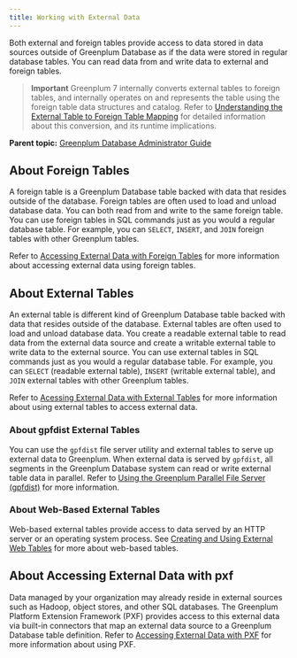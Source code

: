 ```yaml
---
title: Working with External Data 
---
```


Both external and foreign tables provide access to data stored in data sources outside of Greenplum Database as if the data were stored in regular database tables. You can read data from and write data to external and foreign tables.

> **Important** Greenplum 7 internally converts external tables to foreign tables, and internally operates on and represents the table using the foreign table data structures and catalog. Refer to [Understanding the External Table to Foreign Table Mapping](map_ext_to_foreign.html) for detailed information about this conversion, and its runtime implications.

**Parent topic:** [Greenplum Database Administrator Guide](../admin_guide.html)

## <a id="foreign"></a>About Foreign Tables

A foreign table is a Greenplum Database table backed with data that resides outside of the database. Foreign tables are often used to load and unload database data. You can both read from and write to the same foreign table. You can use foreign tables in SQL commands just as you would a regular database table. For example, you can `SELECT`, `INSERT`, and `JOIN` foreign tables with other Greenplum tables.

Refer to [Accessing External Data with Foreign Tables](g-foreign.html) for more information about accessing external data using foreign tables.

## <a id="external"></a>About External Tables

An external table is different kind of Greenplum Database table backed with data that resides outside of the database. External tables are often used to load and unload database data. You create a readable external table to read data from the external data source and create a writable external table to write data to the external source. You can use external tables in SQL commands just as you would a regular database table. For example, you can `SELECT` \(readable external table\), `INSERT` \(writable external table\), and `JOIN` external tables with other Greenplum tables.

Refer to [Acessing External Data with External Tables](g-external-tables.html) for more information about using external tables to access external data.

### <a id="gpfdist"></a>About gpfdist External Tables

You can use the `gpfdist` file server utility and external tables to serve up external data to Greenplum. When external data is served by `gpfdist`, all segments in the Greenplum Database system can read or write external table data in parallel. Refer to [Using the Greenplum Parallel File Server \(gpfdist\)](../external/g-using-the-greenplum-parallel-file-server--gpfdist-.html) for more information.

### <a id="web_external"></a>About Web-Based External Tables

Web-based external tables provide access to data served by an HTTP server or an operating system process. See [Creating and Using External Web Tables](g-creating-and-using-web-external-tables.html) for more about web-based tables.

## <a id="pxf"></a>About Accessing External Data with pxf

Data managed by your organization may already reside in external sources such as Hadoop, object stores, and other SQL databases. The Greenplum Platform Extension Framework \(PXF\) provides access to this external data via built-in connectors that map an external data source to a Greenplum Database table definition. Refer to [Accessing External Data with PXF](../external/pxf-overview.html) for more information about using PXF.

